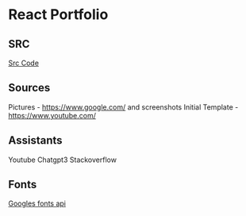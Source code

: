 # React Portfolio

## SRC
[Src Code](./react-portfolio/src/App.js)

## Sources
Pictures - https://www.google.com/ and screenshots
Initial Template - https://www.youtube.com/

## Assistants
Youtube
Chatgpt3
Stackoverflow

## Fonts 
[Googles fonts api](https://fonts.googleapis.com)
